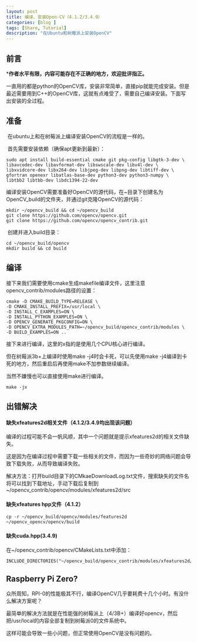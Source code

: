 ```yaml
---
layout: post
title: 编译、安装Open-CV（4.1.2/3.4.9）
categories: [blog ]
tags: [Share, Tutorial]
description: "在Ubuntu和树莓派上安装OpenCV"
---
```

## 前言
***作者水平有限，内容可能存在不正确的地方，欢迎批评指正。**

​	一直用的都是python的OpenCV库，安装非常简单，直接pip就能完成安装。但是最近需要用到C++的OpenCV库，这就有点难受了，需要自己编译安装。下面写出安装的全过程。



## 准备

​	在ubuntu上和在树莓派上编译安装OpenCV的流程是一样的。

​	首先需要安装依赖（确保apt更新到最新）：

```
sudo apt install build-essential cmake git pkg-config libgtk-3-dev \
libavcodec-dev libavformat-dev libswscale-dev libv4l-dev \
libxvidcore-dev libx264-dev libjpeg-dev libpng-dev libtiff-dev \
gfortran openexr libatlas-base-dev python3-dev python3-numpy \
libtbb2 libtbb-dev libdc1394-22-dev
```

​	编译安装OpenCV需要准备好OpenCV的源代码，在~目录下创建名为OpenCV_build的文件夹，并通过git克隆OpenCV的源代码：

```
mkdir ~/opencv_build && cd ~/opencv_build
git clone https://github.com/opencv/opencv.git
git clone https://github.com/opencv/opencv_contrib.git
```

​	创建并进入build目录：

```
cd ~/opencv_build/opencv
mkdir build && cd build
```

## 编译

接下来我们需要使用cmake生成makefile编译文件，这里注意opencv_contrib/modules路径的设置：

```
cmake -D CMAKE_BUILD_TYPE=RELEASE \
-D CMAKE_INSTALL_PREFIX=/usr/local \
-D INSTALL_C_EXAMPLES=ON \
-D INSTALL_PYTHON_EXAMPLES=ON \
-D OPENCV_GENERATE_PKGCONFIG=ON \
-D OPENCV_EXTRA_MODULES_PATH=~/opencv_build/opencv_contrib/modules \
-D BUILD_EXAMPLES=ON ..
```

接下来进行编译，这里的x指的是使用几个CPU核心进行编译。

但在树莓派3b+上编译时使用make -j4时会卡死，可以先使用make -j4编译到卡死的地方，然后重启后再使用make不加参数继续编译。

当然不嫌慢也可以直接使用make进行编译。

```
make -jx
```

## 出错解决

#### 缺失xfeatures2d相关文件（4.1.2/3.4.9均出现该问题）

编译的过程可能不会一帆风顺，其中一个问题就是提示xfeatures2d的相关文件缺失。

这是因为在编译过程中需要下载一些相关的文件，而因为一些奇妙的网络问题会导致下载失败，从而导致编译失败。

解决方法：打开build目录下的CMkaeDownloadLog.txt文件，搜索缺失的文件名将可以找到下载地址，手动下载后复制到~/opencv_contrib/opencv/modules/xfeatures2d/src

#### 缺失xfeatures hpp文件（4.1.2）

```
cp -r ~/opencv_build/opencv/modules/features2d ~/opencv_opencv/opencv/build
```

#### 缺失cuda.hpp(3.4.9)

在~/opencv_contrib/opencv/CMakeLists.txt中添加：

```
INCLUDE_DIRECTORIES("~/opencv_build/opencv_contrib/modules/xfeatures2d/include")
```

## Raspberry Pi Zero?

众所周知，RPI-0的性能极其不行，编译OpenCV几乎要耗费十几个小时。有没什么解决方案呢？

最简单的解决方法就是在性能强的树莓派上（4/3B+）编译好opencv，然后把/usr/local的内容全部复制到树莓派0的文件系统中。

这样可能会导致一些小问题，但正常使用OpenCV是没有问题的。